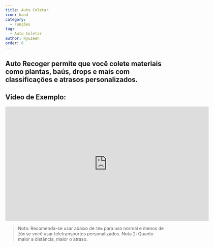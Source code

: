 ```yaml
---
title: Auto Coletar
icon: hand
category:
  - Funções
tag:
  - Auto Coletar
author: Ryuzeen
order: 6
---
```


## Auto Recoger permite que você colete materiais como plantas, baús, drops e mais com classificações e atrasos personalizados.

## Video de Exemplo:

<div class="iframe-container"><iframe width="640" height="360" src="https://www.youtube.com/embed/wUyI2XO_Z4E?list=PL5eI1Tb64p56g27qfYk7VuFTz4FK6YrKa" title="Korepi - Auto Loot" frameborder="0" allow="accelerometer; autoplay; clipboard-write; encrypted-media; gyroscope; picture-in-picture; web-share" allowfullscreen></iframe></div>

> Nota: Recomenda-se usar abaixo de `10m` para uso normal e menos de `20m` se você usar teletransportes personalizados.
> Nota 2: Quanto maior a distância, maior o atraso.
